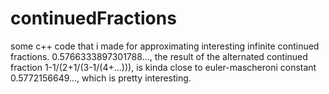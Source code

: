 # continuedFractions
some c++ code that i made for approximating interesting infinite continued fractions.
0.5766333897301788..., the result of the alternated continued fraction 1-1/(2+1/(3-1/(4+...))), is kinda close to euler-mascheroni constant 0.5772156649..., which is pretty interesting.
